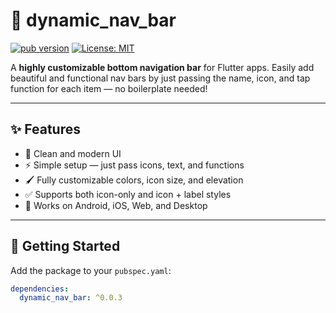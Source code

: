 # 🧭 dynamic_nav_bar

[![pub version](https://img.shields.io/pub/v/dynamic_nav_bar.svg)](https://pub.dev/packages/dynamic_nav_bar)
[![License: MIT](https://img.shields.io/badge/license-MIT-blue.svg)](LICENSE)

A **highly customizable bottom navigation bar** for Flutter apps. Easily add beautiful and functional nav bars by just passing the name, icon, and tap function for each item — no boilerplate needed!

---

## ✨ Features

- 📱 Clean and modern UI
- ⚡ Simple setup — just pass icons, text, and functions
- 🖌️ Fully customizable colors, icon size, and elevation
- ✅ Supports both icon-only and icon + label styles
- 🎯 Works on Android, iOS, Web, and Desktop

---

## 🚀 Getting Started

Add the package to your `pubspec.yaml`:

```yaml
dependencies:
  dynamic_nav_bar: ^0.0.3

